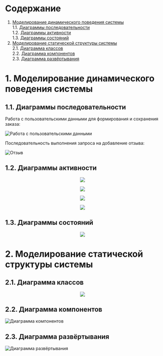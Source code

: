 # Содержание
1. [Моделирование динамического поведения системы](#1)  
1.1. [Диаграммы последовательности](#1.1)  
1.2. [Диаграммы активности](#1.2)   
1.3. [Диаграммы состояний](#1.3)  
2. [Моделирование статической структуры системы](#2)  
2.1. [Диаграмма классов](#2.1)  
2.2. [Диаграмма компонентов](#2.2)  
2.3. [Диаграмма развёртывания](#2.3)  

<a name="1"/>

#  1. Моделирование динамического поведения системы

<a name="1.1"/>

##  1.1. Диаграммы последовательности

Работа с пользовательскими данными для формирования и сохранения заказа:

![Работа с пользовательскими данными](images/Order_sequance.png)

Последовательность выполнения запроса на добавление отзыва:

![Отзыв](images/Review.png)

<a name="1.2"/>

##  1.2. Диаграммы активности

<p align="center">
  <img src="https://github.com/dima199980/Nails-Salon/blob/master/diagrams/images/Catalog_algorithm.png">
</p>

<p align="center">
  <img src="https://github.com/dima199980/Nails-Salon/blob/master/diagrams/images/Registration_algorithm.png">
</p>

<p align="center">
  <img src="https://github.com/dima199980/Nails-Salon/blob/master/diagrams/images/Order_algorithm.png">
</p>

<p align="center">
  <img src="https://github.com/dima199980/Nails-Salon/blob/master/diagrams/images/View_algorithm.png">
</p>

<a name="1.3"/>

##  1.3. Диаграммы состояний

<p align="center">
  <img src="https://github.com/dima199980/Nails-Salon/blob/master/diagrams/images/Use_cases_diagram.png">
</p>

#  2. Моделирование статической структуры системы

<a name="2.1"/>

##  2.1. Диаграмма классов

<p align="center">
  <img src="https://github.com/dima199980/Nails-Salon/blob/master/diagrams/images/Class_diagram.png">
</p>

<a name="2.2"/>

##  2.2. Диаграмма компонентов

![Диаграмма компонентов](images/Component_diagram.jpg)

<a name="2.3"/>

##  2.3. Диаграмма развёртывания

![Диаграмма развёртывания](images/Deployment_diagram.jpg)

